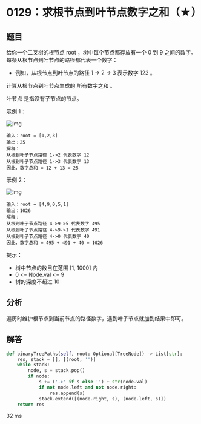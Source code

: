 # 0129：求根节点到叶节点数字之和（★）


## 题目

给你一个二叉树的根节点 root ，树中每个节点都存放有一个 0 到 9 之间的数字。
每条从根节点到叶节点的路径都代表一个数字：
- 例如，从根节点到叶节点的路径 1 -> 2 -> 3 表示数字 123 。

计算从根节点到叶节点生成的 所有数字之和 。

叶节点 是指没有子节点的节点。

示例 1：

![img](https://assets.leetcode.com/uploads/2021/02/19/num1tree.jpg)

	输入：root = [1,2,3]
	输出：25
	解释：
	从根到叶子节点路径 1->2 代表数字 12
	从根到叶子节点路径 1->3 代表数字 13
	因此，数字总和 = 12 + 13 = 25
	
示例 2：

![img](https://assets.leetcode.com/uploads/2021/02/19/num2tree.jpg)

	输入：root = [4,9,0,5,1]
	输出：1026
	解释：
	从根到叶子节点路径 4->9->5 代表数字 495
	从根到叶子节点路径 4->9->1 代表数字 491
	从根到叶子节点路径 4->0 代表数字 40
	因此，数字总和 = 495 + 491 + 40 = 1026

提示：
- 树中节点的数目在范围 [1, 1000] 内
- 0 <= Node.val <= 9
- 树的深度不超过 10


## 分析

遍历时维护根节点到当前节点的路径数字，遇到叶子节点就加到结果中即可。

## 解答

```python
def binaryTreePaths(self, root: Optional[TreeNode]) -> List[str]:
    res, stack = [], [(root, '')]
    while stack:
        node, s = stack.pop()
        if node:
            s += ('->' if s else '') + str(node.val)
            if not node.left and not node.right:
                res.append(s)
            stack.extend([(node.right, s), (node.left, s)])
    return res
```
32 ms



